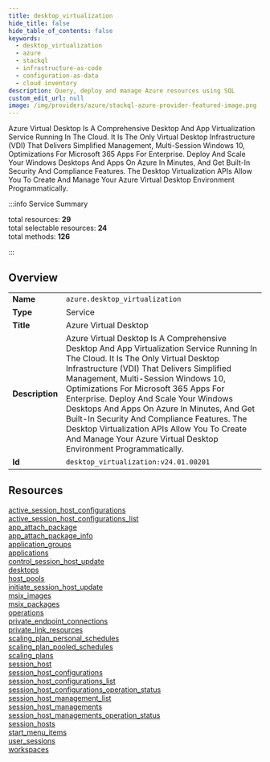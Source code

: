 ```yaml
---
title: desktop_virtualization
hide_title: false
hide_table_of_contents: false
keywords:
  - desktop_virtualization
  - azure
  - stackql
  - infrastructure-as-code
  - configuration-as-data
  - cloud inventory
description: Query, deploy and manage Azure resources using SQL
custom_edit_url: null
image: /img/providers/azure/stackql-azure-provider-featured-image.png
---
```

Azure Virtual Desktop Is A Comprehensive Desktop And App Virtualization Service Running In The Cloud. It Is The Only Virtual Desktop Infrastructure (VDI) That Delivers Simplified Management, Multi-Session Windows 10, Optimizations For Microsoft 365 Apps For Enterprise. Deploy And Scale Your Windows Desktops And Apps On Azure In Minutes, And Get Built-In Security And Compliance Features. The Desktop Virtualization APIs Allow You To Create And Manage Your Azure Virtual Desktop Environment Programmatically.  
    
:::info Service Summary

<div class="row">
<div class="providerDocColumn">
<span>total resources:&nbsp;<b>29</b></span><br />
<span>total selectable resources:&nbsp;<b>24</b></span><br />
<span>total methods:&nbsp;<b>126</b></span><br />
</div>
</div>

:::

## Overview
<table><tbody>
<tr><td><b>Name</b></td><td><code>azure.desktop_virtualization</code></td></tr>
<tr><td><b>Type</b></td><td>Service</td></tr>
<tr><td><b>Title</b></td><td>Azure Virtual Desktop</td></tr>
<tr><td><b>Description</b></td><td>Azure Virtual Desktop Is A Comprehensive Desktop And App Virtualization Service Running In The Cloud. It Is The Only Virtual Desktop Infrastructure (VDI) That Delivers Simplified Management, Multi-Session Windows 10, Optimizations For Microsoft 365 Apps For Enterprise. Deploy And Scale Your Windows Desktops And Apps On Azure In Minutes, And Get Built-In Security And Compliance Features. The Desktop Virtualization APIs Allow You To Create And Manage Your Azure Virtual Desktop Environment Programmatically.</td></tr>
<tr><td><b>Id</b></td><td><code>desktop_virtualization:v24.01.00201</code></td></tr>
</tbody></table>

## Resources
<div class="row">
<div class="providerDocColumn">
<a href="/providers/azure/desktop_virtualization/active_session_host_configurations/">active_session_host_configurations</a><br />
<a href="/providers/azure/desktop_virtualization/active_session_host_configurations_list/">active_session_host_configurations_list</a><br />
<a href="/providers/azure/desktop_virtualization/app_attach_package/">app_attach_package</a><br />
<a href="/providers/azure/desktop_virtualization/app_attach_package_info/">app_attach_package_info</a><br />
<a href="/providers/azure/desktop_virtualization/application_groups/">application_groups</a><br />
<a href="/providers/azure/desktop_virtualization/applications/">applications</a><br />
<a href="/providers/azure/desktop_virtualization/control_session_host_update/">control_session_host_update</a><br />
<a href="/providers/azure/desktop_virtualization/desktops/">desktops</a><br />
<a href="/providers/azure/desktop_virtualization/host_pools/">host_pools</a><br />
<a href="/providers/azure/desktop_virtualization/initiate_session_host_update/">initiate_session_host_update</a><br />
<a href="/providers/azure/desktop_virtualization/msix_images/">msix_images</a><br />
<a href="/providers/azure/desktop_virtualization/msix_packages/">msix_packages</a><br />
<a href="/providers/azure/desktop_virtualization/operations/">operations</a><br />
<a href="/providers/azure/desktop_virtualization/private_endpoint_connections/">private_endpoint_connections</a><br />
<a href="/providers/azure/desktop_virtualization/private_link_resources/">private_link_resources</a><br />
</div>
<div class="providerDocColumn">
<a href="/providers/azure/desktop_virtualization/scaling_plan_personal_schedules/">scaling_plan_personal_schedules</a><br />
<a href="/providers/azure/desktop_virtualization/scaling_plan_pooled_schedules/">scaling_plan_pooled_schedules</a><br />
<a href="/providers/azure/desktop_virtualization/scaling_plans/">scaling_plans</a><br />
<a href="/providers/azure/desktop_virtualization/session_host/">session_host</a><br />
<a href="/providers/azure/desktop_virtualization/session_host_configurations/">session_host_configurations</a><br />
<a href="/providers/azure/desktop_virtualization/session_host_configurations_list/">session_host_configurations_list</a><br />
<a href="/providers/azure/desktop_virtualization/session_host_configurations_operation_status/">session_host_configurations_operation_status</a><br />
<a href="/providers/azure/desktop_virtualization/session_host_management_list/">session_host_management_list</a><br />
<a href="/providers/azure/desktop_virtualization/session_host_managements/">session_host_managements</a><br />
<a href="/providers/azure/desktop_virtualization/session_host_managements_operation_status/">session_host_managements_operation_status</a><br />
<a href="/providers/azure/desktop_virtualization/session_hosts/">session_hosts</a><br />
<a href="/providers/azure/desktop_virtualization/start_menu_items/">start_menu_items</a><br />
<a href="/providers/azure/desktop_virtualization/user_sessions/">user_sessions</a><br />
<a href="/providers/azure/desktop_virtualization/workspaces/">workspaces</a><br />
</div>
</div>
